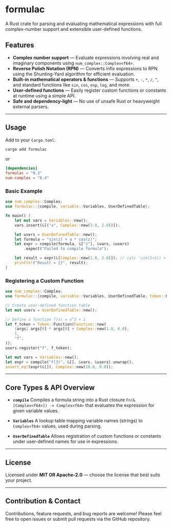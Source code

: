# formulac

A Rust crate for parsing and evaluating mathematical expressions with full complex-number support and extensible user-defined functions.

## Features

- **Complex number support** — Evaluate expressions involving real and imaginary components using `num_complex::Complex<f64>`.
- **Reverse Polish Notation (RPN)** — Converts infix expressions to RPN using the Shunting-Yard algorithm for efficient evaluation.
- **Built-in mathematical operators & functions** — Supports `+`, `-`, `*`, `/`, `^`, and standard functions like `sin`, `cos`, `exp`, `log`, and more.
- **User-defined functions** — Easily register custom functions or constants at runtime using a simple API.
- **Safe and dependency-light** — No use of unsafe Rust or heavyweight external parsers.

---

## Usage

Add to your `Cargo.toml`:

```bash
cargo add formulac
```

or

```toml
[dependencies]
formulac = "0.3"
num-complex = "0.4"
```

### Basic Example

```rust
use num_complex::Complex;
use formulac::{compile, variable::Variables, UserDefinedTable};

fn main() {
    let mut vars = Variables::new();
    vars.insert(&[("a", Complex::new(3.0, 2.0))]);

    let users = UserDefinedTable::new();
    let formula = "sin(z) + a * cos(z)";
    let expr = compile(formula, &["z"], &vars, &users)
        .expect("Failed to compile formula");

    let result = expr(&[Complex::new(1.0, 2.0)]); // calc 'sin(1+2i) + (3+2i) * cos(1+2i)'
    println!("Result = {}", result);
}
```

### Registering a Custom Function

```rust
use num_complex::Complex;
use formulac::{compile, variable::Variables, UserDefinedTable, token::Operator};

// Create user-defined function table
let mut users = UserDefinedTable::new();

// Define a function f(x) = x^2 + 1
let f_token = Token::Function(Function::new(
    |args| args[0] * args[0] + Complex::new(1.0, 0.0),
    1,
    "f",
));
users.register("f", f_token);

let mut vars = Variables::new();
let expr = compile("f(3)", &[], &vars, &users).unwrap();
assert_eq!(expr(&[]), Complex::new(10.0, 0.0));
```

---

## Core Types & API Overview

- **`compile`**
  Compiles a formula string into a Rust closure `Fn(&[Complex<f64>]) -> Complex<f64>` that evaluates the expression for given variable values.

- **`Variables`**
  A lookup table mapping variable names (strings) to `Complex<f64>` values, used during parsing.

- **`UserDefinedTable`**
  Allows registration of custom functions or constants under user-defined names for use in expressions.

---

## License

Licensed under **MIT OR Apache-2.0** — choose the license that best suits your project.

---

## Contribution & Contact

Contributions, feature requests, and bug reports are welcome!
Please feel free to open issues or submit pull requests via the GitHub repository.
